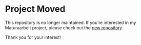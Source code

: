 # Project Moved

This repository is no longer maintained. If you're interested in my Maturaarbeit project, please check out the [new repository](https://github.com/maliknie/emulator-in-python).

Thank you for your interest!
